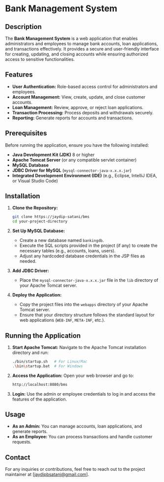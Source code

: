 # Bank Management System

## Description

The **Bank Management System** is a web application that enables administrators and employees to manage bank accounts, loan applications, and transactions effectively. It provides a secure and user-friendly interface for creating, updating, and closing accounts while ensuring authorized access to sensitive functionalities.

## Features

- **User Authentication:** Role-based access control for administrators and employees.
- **Account Management:** View, create, update, and close customer accounts.
- **Loan Management:** Review, approve, or reject loan applications.
- **Transaction Processing:** Process deposits and withdrawals securely.
- **Reporting:** Generate reports for accounts and transactions.

## Prerequisites

Before running the application, ensure you have the following installed:

- **Java Development Kit (JDK)** 8 or higher
- **Apache Tomcat Server** (or any compatible servlet container)
- **MySQL Database**
- **JDBC Driver for MySQL** (`mysql-connector-java-x.x.x.jar`)
- **Integrated Development Environment (IDE)** (e.g., Eclipse, IntelliJ IDEA, or Visual Studio Code)

## Installation

1. **Clone the Repository:**
   ```bash
   git clone https://jaydip-satani/bms
   cd your-project-directory
   ```

2. **Set Up MySQL Database:**
   - Create a new database named `bankingdb`.
   - Execute the SQL scripts provided in the project (if any) to create the necessary tables (e.g., accounts, loans, users).
   - Adjust any hardcoded database credentials in the JSP files as needed.

3. **Add JDBC Driver:**
   - Place the `mysql-connector-java-x.x.x.jar` file in the `lib` directory of your Apache Tomcat server.

4. **Deploy the Application:**
   - Copy the project files into the `webapps` directory of your Apache Tomcat server.
   - Ensure that your directory structure follows the standard layout for web applications (`WEB-INF`, `META-INF`, etc.).

## Running the Application

1. **Start Apache Tomcat:**
   Navigate to the Apache Tomcat installation directory and run:
   ```bash
   ./bin/startup.sh   # For Linux/Mac
   .\bin\startup.bat  # For Windows
   ```

2. **Access the Application:**
   Open your web browser and go to:
   ```bash
   http://localhost:8080/bms
   ```

3. **Login:**
   Use the admin or employee credentials to log in and access the features of the application.

## Usage

- **As an Admin:** You can manage accounts, loan applications, and generate reports.
- **As an Employee:** You can process transactions and handle customer requests.

## Contact

For any inquiries or contributions, feel free to reach out to the project maintainer at [jaydipbsatani@gmail.com].
